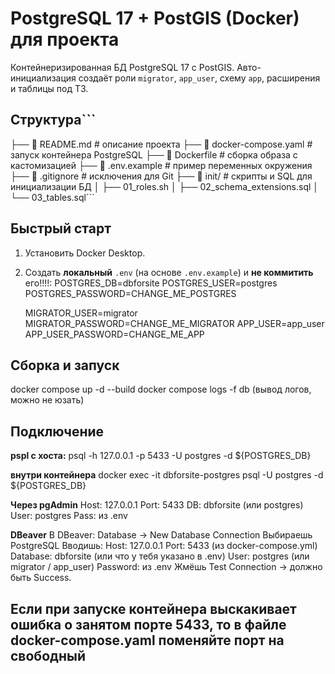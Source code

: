 # PostgreSQL 17 + PostGIS (Docker) для проекта

Контейнеризированная БД PostgreSQL 17 с PostGIS. Авто-инициализация создаёт роли `migrator`, `app_user`, схему `app`, расширения и таблицы под ТЗ.

## Структура```
├── 📄 README.md # описание проекта
├── 📄 docker-compose.yaml # запуск контейнера PostgreSQL
├── 📄 Dockerfile # сборка образа с кастомизацией
├── 📄 .env.example # пример переменных окружения
├── 📄 .gitignore # исключения для Git
├── 📂 init/ # скрипты и SQL для инициализации БД
│ ├── 01_roles.sh
│ ├── 02_schema_extensions.sql
│ └── 03_tables.sql```


## Быстрый старт

1. Установить Docker Desktop.
2. Создать **локальный** `.env` (на основе `.env.example`) и **не коммитить** его!!!!:
   POSTGRES_DB=dbforsite
   POSTGRES_USER=postgres
   POSTGRES_PASSWORD=CHANGE_ME_POSTGRES

   MIGRATOR_USER=migrator
   MIGRATOR_PASSWORD=CHANGE_ME_MIGRATOR
   APP_USER=app_user
   APP_USER_PASSWORD=CHANGE_ME_APP
   
## Сборка и запуск
docker compose up -d --build
docker compose logs -f db (вывод логов, можно не юзать)

## Подключение 
**pspl с хоста:**
psql -h 127.0.0.1 -p 5433 -U postgres -d ${POSTGRES_DB}

**внутри контейнера**
docker exec -it dbforsite-postgres psql -U postgres -d ${POSTGRES_DB}

**Через pgAdmin**
Host: 127.0.0.1
Port: 5433
DB: dbforsite (или postgres)
User: postgres
Pass: из .env

**DBeaver**
В DBeaver:
Database → New Database Connection
Выбираешь PostgreSQL
Вводишь:
Host: 127.0.0.1
Port: 5433 (из docker-compose.yml)
Database: dbforsite (или что у тебя указано в .env)
User: postgres (или migrator / app_user)
Password: из .env
Жмёшь Test Connection → должно быть Success.


## Если при запуске контейнера выскакивает ошибка о занятом порте 5433, то в файле docker-compose.yaml поменяйте порт на свободный
